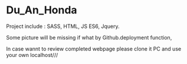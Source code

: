 # Du_An_Honda 
Project include : SASS, HTML, JS ES6, Jquery.


Some picture will be missing if what by Github.deployment function, 

In case wannt to review completed webpage please clone it PC and use your own localhost///

